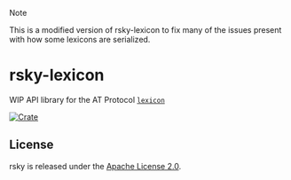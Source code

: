 > [!NOTE]
> This is a modified version of rsky-lexicon to fix many of the issues present with how some lexicons are serialized.

# rsky-lexicon

WIP API library for the AT Protocol [`lexicon`](https://atproto.com/guides/lexicon)

[![Crate](https://img.shields.io/crates/v/rsky-lexicon?logo=rust&style=flat-square&logoColor=E05D44&color=E05D44)](https://crates.io/crates/rsky-lexicon)

## License

rsky is released under the [Apache License 2.0](https://github.com/blacksky-algorithms/rsky/blob/main/LICENSE).